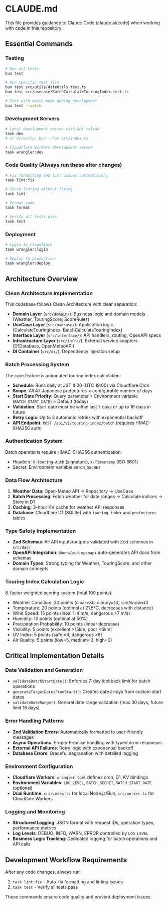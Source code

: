# CLAUDE.md

This file provides guidance to Claude Code (claude.ai/code) when working with code in this repository.

## Essential Commands

### Testing
```bash
# Run all tests
bun test

# Run specific test file
bun test src/utils/dateUtils.test.ts
bun test src/usecase/BatchCalculateTouringIndex.test.ts

# Test with watch mode during development
bun test --watch
```

### Development Servers
```bash
# Local development server with hot reload
task dev
# or directly: bun --hot src/index.ts

# Cloudflare Workers development server
task wrangler:dev
```

### Code Quality (Always run these after changes)
```bash
# Fix formatting and lint issues automatically
task lint:fix

# Check linting without fixing
task lint

# Format code
task format

# Verify all tests pass
task test
```

### Deployment
```bash
# Login to Cloudflare
task wrangler:login

# Deploy to production
task wrangler:deploy
```

## Architecture Overview

### Clean Architecture Implementation
This codebase follows Clean Architecture with clear separation:

- **Domain Layer** (`src/domain/`): Business logic and domain models (Weather, TouringScore, ScoreRules)
- **UseCase Layer** (`src/usecase/`): Application logic (CalculateTouringIndex, BatchCalculateTouringIndex)  
- **Interface Layer** (`src/interface/`): API handlers, routing, OpenAPI specs
- **Infrastructure Layer** (`src/infra/`): External service adapters (D1Database, OpenMeteoAPI)
- **DI Container** (`src/di/`): Dependency injection setup

### Batch Processing System
The core feature is automated touring index calculation:

- **Schedule**: Runs daily at JST 4:00 (UTC 19:00) via Cloudflare Cron
- **Scope**: All 47 Japanese prefectures × configurable number of days
- **Start Date Priority**: Query parameter > Environment variable (`BATCH_START_DATE`) > Default (today)
- **Validation**: Start date must be within last 7 days or up to 16 days in future
- **Retry Logic**: Up to 3 automatic retries with exponential backoff
- **API Endpoint**: `POST /api/v1/touring-index/batch` (requires HMAC-SHA256 auth)

### Authentication System
Batch operations require HMAC-SHA256 authentication:
- Headers: `X-Touring-Auth` (signature), `X-Timestamp` (ISO 8601)
- Secret: Environment variable `BATCH_SECRET`

### Data Flow Architecture
1. **Weather Data**: Open-Meteo API → Repository → UseCase
2. **Batch Processing**: Fetch weather for date ranges → Calculate indices → Store in D1
3. **Caching**: 3-hour KV cache for weather API responses
4. **Database**: Cloudflare D1 (SQLite) with `touring_index` and `prefectures` tables

### Type Safety Implementation
- **Zod Schemas**: All API inputs/outputs validated with Zod schemas in `src/dao/`
- **OpenAPI Integration**: `@hono/zod-openapi` auto-generates API docs from schemas
- **Domain Types**: Strong typing for Weather, TouringScore, and other domain concepts

### Touring Index Calculation Logic
8-factor weighted scoring system (total 100 points):
- Weather Condition: 30 points (clear=30, cloudy=10, rain/snow=0)
- Temperature: 20 points (optimal at 21.5°C, decreases with distance)
- Wind Speed: 15 points (ideal 1-4 m/s, dangerous >7 m/s)
- Humidity: 10 points (optimal at 50%)
- Precipitation Probability: 10 points (linear decrease)
- Visibility: 5 points (excellent >15km, poor <6km)
- UV Index: 5 points (safe ≤4, dangerous >6)
- Air Quality: 5 points (low=5, medium=3, high=0)

## Critical Implementation Details

### Date Validation and Generation
- `validateBatchStartDate()`: Enforces 7-day lookback limit for batch operations
- `generateTargetDatesFromStart()`: Creates date arrays from custom start dates
- `validateDateRange()`: General date range validation (max 30 days, future limit 16 days)

### Error Handling Patterns
- **Zod Validation Errors**: Automatically formatted to user-friendly messages
- **Async Operations**: Proper Promise handling with typed error responses
- **External API Failures**: Retry logic with exponential backoff
- **Database Errors**: Graceful degradation with detailed logging

### Environment Configuration
- **Cloudflare Workers**: `wrangler.toml` defines cron, D1, KV bindings
- **Environment Variables**: `LOG_LEVEL`, `BATCH_SECRET`, `BATCH_START_DATE` (optional)
- **Dual Runtime**: `src/index.ts` for local Node.js/Bun, `src/worker.ts` for Cloudflare Workers

### Logging and Monitoring
- **Structured Logging**: JSON format with request IDs, operation types, performance metrics
- **Log Levels**: DEBUG, INFO, WARN, ERROR controlled by `LOG_LEVEL`
- **Business Logic Tracking**: Dedicated logging for batch operations and API calls

## Development Workflow Requirements

After any code changes, always run:
1. `task lint:fix` - Auto-fix formatting and linting issues
2. `task test` - Verify all tests pass

These commands ensure code quality and prevent deployment issues.